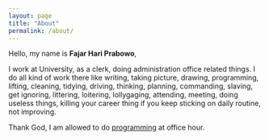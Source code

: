 ```yaml
---
layout: page
title: "About"
permalink: /about/
---
```


Hello, my name is **Fajar Hari Prabowo**,

I work at University, as a clerk, doing administration office related things. I do all kind of work there like writing, taking picture, drawing, programming, lifting, cleaning, tidying, driving,  thinking, planning, commanding, slaving, get ignoring, littering, loitering, lollygaging, attending, meeting, doing useless things, killing your career thing if you keep sticking on daily routine, not improving.

Thank God, I am allowed to do [programming](https:/github.com/fhpraw) at office hour.
